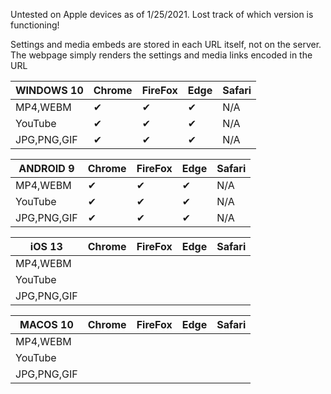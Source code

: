 Untested on Apple devices as of 1/25/2021.
Lost track of which version is functioning!

Settings and media embeds are stored in each URL itself, not on the server. The webpage simply renders the settings and media links encoded in the URL


| WINDOWS 10         | Chrome | FireFox | Edge | Safari |
|--------------------|--------|---------|------|--------|
| MP4,WEBM           | ✔      |  ✔     | ✔    | N/A    |
| YouTube            | ✔      | ✔      | ✔    | N/A    |
| JPG,PNG,GIF        | ✔      | ✔      | ✔    | N/A    |



| ANDROID 9   | Chrome | FireFox | Edge | Safari |
|-------------|--------|---------|------|--------|
| MP4,WEBM    | ✔     | ✔       | ✔    | N/A    |
| YouTube     |  ✔    |  ✔      | ✔    |  N/A   |
| JPG,PNG,GIF | ✔     | ✔       | ✔    |  N/A   |


| iOS 13      | Chrome | FireFox | Edge | Safari |
|-------------|--------|---------|------|--------|
| MP4,WEBM    |        |         |      |        |
| YouTube     |        |         |      |        |
| JPG,PNG,GIF |        |         |      |        |

| MACOS 10  | Chrome | FireFox | Edge | Safari |
|-------------|--------|---------|------|--------|
| MP4,WEBM    |        |         |      |        |
| YouTube     |        |         |      |        |
| JPG,PNG,GIF |        |         |      |        |
